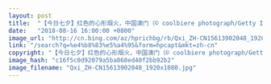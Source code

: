 ```yaml
---
layout: post
title:  "【今日七夕】红色的心形烟火，中国澳门（© coolbiere photograph/Getty Images）"
date:   "2018-08-16 16:00:00 +0800"
image_url: "http://cn.bing.com/az/hprichbg/rb/Qxi_ZH-CN15613902048_1920x1080.jpg"
link: "/search?q=%e4%b8%83%e5%a4%95&form=hpcapt&mkt=zh-cn"
copyright: "【今日七夕】红色的心形烟火，中国澳门（© coolbiere photograph/Getty Images）"
image_hash: "c16f5c0d92079a5ba868ed40f2bb92b2"
image_filename: "Qxi_ZH-CN15613902048_1920x1080.jpg"
---
```

